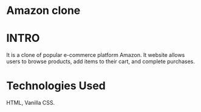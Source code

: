 # Amazon clone

# INTRO
It is a clone of popular e-commerce platform Amazon. It website allows users to browse products, add items to their cart, and complete purchases.

# Technologies Used
HTML, Vanilla CSS.
